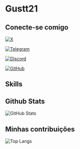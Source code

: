 # Gustt21

## Conecte-se comigo

[![X](https://img.shields.io/badge/X-000?style=for-the-badge&logo=x)](https://x.com/SEUUSERNAME)

[![Telegram](https://img.shields.io/badge/Telegram-000?style=for-the-badge&logo=telegram&logoColor=2CA5E0)](https://t.me/SEUUSERNAME)

[![Discord](https://img.shields.io/badge/Discord-7289DA?style=for-the-badge&logo=discord&logoColor=white)](https://discord.com/channels/@SEUUSERNAME/)

[![GitHub](https://img.shields.io/badge/GitHub-100000?style=for-the-badge&logo=github&logoColor=white)](https://github.com/SEUUSERNAME)





## Skills


## Github Stats

![GitHub Stats](https://github-readme-stats.vercel.app/api?username=Gustt21&theme=transparent&bg_color=000&border_color=30A3DC&show_icons=true&icon_color=30A3DC&title_color=E94D5F&text_color=FFF)

## Minhas contribuições

![Top Langs](https://github-readme-stats-git-masterrstaa-rickstaa.vercel.app/api/top-langs/?username=SEUUSERNAME&bg_color=000&border_color=30A3DC&title_color=E94D5F&text_color=FFF)